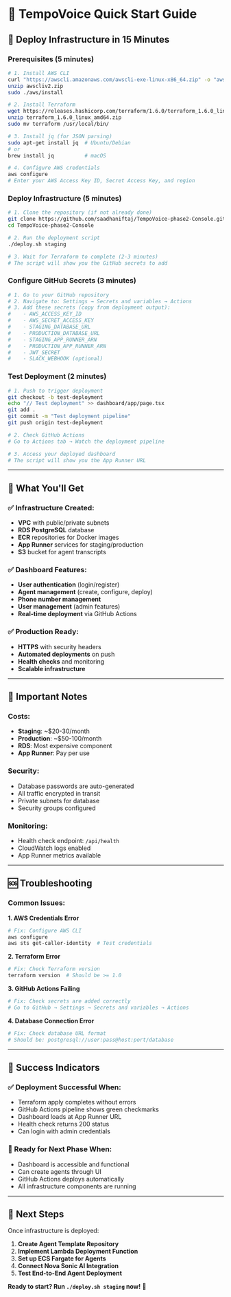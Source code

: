 # 🚀 **TempoVoice Quick Start Guide**

## 🎯 **Deploy Infrastructure in 15 Minutes**

### **Prerequisites (5 minutes)**
```bash
# 1. Install AWS CLI
curl "https://awscli.amazonaws.com/awscli-exe-linux-x86_64.zip" -o "awscliv2.zip"
unzip awscliv2.zip
sudo ./aws/install

# 2. Install Terraform
wget https://releases.hashicorp.com/terraform/1.6.0/terraform_1.6.0_linux_amd64.zip
unzip terraform_1.6.0_linux_amd64.zip
sudo mv terraform /usr/local/bin/

# 3. Install jq (for JSON parsing)
sudo apt-get install jq  # Ubuntu/Debian
# or
brew install jq          # macOS

# 4. Configure AWS credentials
aws configure
# Enter your AWS Access Key ID, Secret Access Key, and region
```

### **Deploy Infrastructure (5 minutes)**
```bash
# 1. Clone the repository (if not already done)
git clone https://github.com/saadhaniftaj/TempoVoice-phase2-Console.git
cd TempoVoice-phase2-Console

# 2. Run the deployment script
./deploy.sh staging

# 3. Wait for Terraform to complete (2-3 minutes)
# The script will show you the GitHub secrets to add
```

### **Configure GitHub Secrets (3 minutes)**
```bash
# 1. Go to your GitHub repository
# 2. Navigate to: Settings → Secrets and variables → Actions
# 3. Add these secrets (copy from deployment output):
#    - AWS_ACCESS_KEY_ID
#    - AWS_SECRET_ACCESS_KEY  
#    - STAGING_DATABASE_URL
#    - PRODUCTION_DATABASE_URL
#    - STAGING_APP_RUNNER_ARN
#    - PRODUCTION_APP_RUNNER_ARN
#    - JWT_SECRET
#    - SLACK_WEBHOOK (optional)
```

### **Test Deployment (2 minutes)**
```bash
# 1. Push to trigger deployment
git checkout -b test-deployment
echo "// Test deployment" >> dashboard/app/page.tsx
git add .
git commit -m "Test deployment pipeline"
git push origin test-deployment

# 2. Check GitHub Actions
# Go to Actions tab → Watch the deployment pipeline

# 3. Access your deployed dashboard
# The script will show you the App Runner URL
```

---

## 🎯 **What You'll Get**

### **✅ Infrastructure Created:**
- **VPC** with public/private subnets
- **RDS PostgreSQL** database
- **ECR** repositories for Docker images
- **App Runner** services for staging/production
- **S3** bucket for agent transcripts

### **✅ Dashboard Features:**
- **User authentication** (login/register)
- **Agent management** (create, configure, deploy)
- **Phone number management**
- **User management** (admin features)
- **Real-time deployment** via GitHub Actions

### **✅ Production Ready:**
- **HTTPS** with security headers
- **Automated deployments** on push
- **Health checks** and monitoring
- **Scalable infrastructure**

---

## 🚨 **Important Notes**

### **Costs:**
- **Staging**: ~$20-30/month
- **Production**: ~$50-100/month
- **RDS**: Most expensive component
- **App Runner**: Pay per use

### **Security:**
- Database passwords are auto-generated
- All traffic encrypted in transit
- Private subnets for database
- Security groups configured

### **Monitoring:**
- Health check endpoint: `/api/health`
- CloudWatch logs enabled
- App Runner metrics available

---

## 🆘 **Troubleshooting**

### **Common Issues:**

**1. AWS Credentials Error**
```bash
# Fix: Configure AWS CLI
aws configure
aws sts get-caller-identity  # Test credentials
```

**2. Terraform Error**
```bash
# Fix: Check Terraform version
terraform version  # Should be >= 1.0
```

**3. GitHub Actions Failing**
```bash
# Fix: Check secrets are added correctly
# Go to GitHub → Settings → Secrets and variables → Actions
```

**4. Database Connection Error**
```bash
# Fix: Check database URL format
# Should be: postgresql://user:pass@host:port/database
```

---

## 🎉 **Success Indicators**

### **✅ Deployment Successful When:**
- Terraform apply completes without errors
- GitHub Actions pipeline shows green checkmarks
- Dashboard loads at App Runner URL
- Health check returns 200 status
- Can login with admin credentials

### **🎯 Ready for Next Phase When:**
- Dashboard is accessible and functional
- Can create agents through UI
- GitHub Actions deploys automatically
- All infrastructure components are running

---

## 🚀 **Next Steps**

Once infrastructure is deployed:

1. **Create Agent Template Repository**
2. **Implement Lambda Deployment Function**
3. **Set up ECS Fargate for Agents**
4. **Connect Nova Sonic AI Integration**
5. **Test End-to-End Agent Deployment**

**Ready to start? Run `./deploy.sh staging` now!** 🎯
